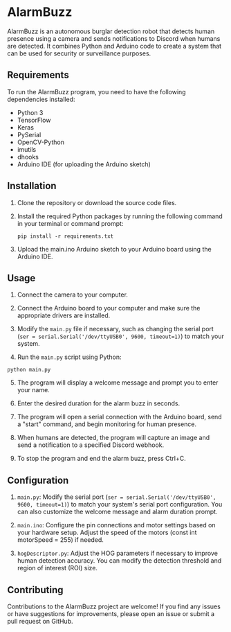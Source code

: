 # AlarmBuzz

AlarmBuzz is an autonomous burglar detection robot that detects human presence using a camera and sends notifications to Discord when humans are detected. It combines Python and Arduino code to create a system that can be used for security or surveillance purposes.

## Requirements

To run the AlarmBuzz program, you need to have the following dependencies installed:

- Python 3
- TensorFlow
- Keras
- PySerial
- OpenCV-Python
- imutils
- dhooks
- Arduino IDE (for uploading the Arduino sketch)

## Installation

1. Clone the repository or download the source code files.

2. Install the required Python packages by running the following command in your terminal or command prompt:

   ```shell
   pip install -r requirements.txt
   ```

3. Upload the main.ino Arduino sketch to your Arduino board using the Arduino IDE.

## Usage

1. Connect the camera to your computer.

2. Connect the Arduino board to your computer and make sure the appropriate drivers are installed.

3. Modify the `main.py` file if necessary, such as changing the serial port (`ser = serial.Serial('/dev/ttyUSB0', 9600, timeout=1)`) to match your system.

4. Run the `main.py` script using Python:

```shell
python main.py
```

5. The program will display a welcome message and prompt you to enter your name.

6. Enter the desired duration for the alarm buzz in seconds.

7. The program will open a serial connection with the Arduino board, send a "start" command, and begin monitoring for human presence.

8. When humans are detected, the program will capture an image and send a notification to a specified Discord webhook.

9. To stop the program and end the alarm buzz, press Ctrl+C.

## Configuration

1. `main.py`: Modify the serial port (`ser = serial.Serial('/dev/ttyUSB0', 9600, timeout=1)`) to match your system's serial port configuration. You can also customize the welcome message and alarm duration prompt.

2. `main.ino`: Configure the pin connections and motor settings based on your hardware setup. Adjust the speed of the motors (const int motorSpeed = 255) if needed.

3. `hogDescriptor.py`: Adjust the HOG parameters if necessary to improve human detection accuracy. You can modify the detection threshold and region of interest (ROI) size.

## Contributing

Contributions to the AlarmBuzz project are welcome! If you find any issues or have suggestions for improvements, please open an issue or submit a pull request on GitHub.
